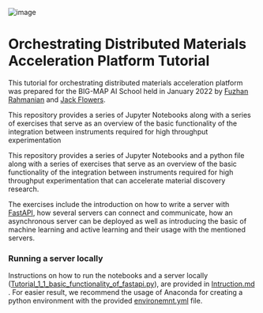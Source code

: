 ![image](https://user-images.githubusercontent.com/52014627/150848532-ab66cbd6-ae37-47c3-999a-6c47a905d057.png)

# Orchestrating Distributed Materials Acceleration Platform Tutorial

This tutorial for orchestrating distributed materials acceleration platform was prepared for the BIG-MAP AI School held in January 2022 by [Fuzhan Rahmanian](fuzhan.rahmanian@kit.edu) and [Jack Flowers](jack.flowers@kit.edu).

This repository provides a series of Jupyter Notebooks along with a series of exercises that serve as an overview of the basic functionality of the integration between instruments required for high throughput experimentation

This repository provides a series of Jupyter Notebooks and a python file along with a series of exercises that serve as an overview of the basic functionality of the integration between instruments required for high throughput experimentation that can accelerate material discovery research.

The exercises include the introduction on how to write a server with [FastAPI](https://github.com/tiangolo/fastapi), how several servers can connect and communicate, how an asynchronous server can be deployed as well as introducing the basic of machine learning and active learning and their usage with the mentioned servers.

### Running a server locally

Instructions on how to run the notebooks and a server locally ([Tutorial_1_1_basic_functionality_of_fastapi.py](/tutorial/Tutorial_1_1_basic_functionality_of_fastapi.py)), are provided in [Intruction.md](/Instruction.md) . For easier result, we recommend the usage of Anaconda for creating a python environment with the provided [environemnt.yml](/tutorial/environment.yml) file.

